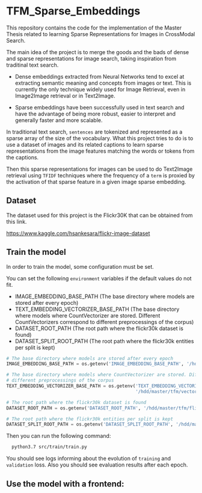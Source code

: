 # TFM_Sparse_Embeddings

This repository contains the code for the implementation of the Master Thesis related to learning Sparse Representations for Images in CrossModal Search.

The main idea of the project is to merge the goods and the bads of dense and sparse representations for image search, taking inspiration from traditinal text search.

- Dense embeddings extracted from Neural Networks tend to excel at extracting semantic meaning and concepts from images or text. This is currently the only technique widely used
for Image Retrieval, even in Image2Image retrieval or in Text2Image.

- Sparse embeddings have been successfully used in text search and have the advantage of being more robust, easier to interpret and generally faster and more scalable.

In traditional text search, `sentences` are tokenized and represented as a sparse array of the size of the vocabulary. What this project tries to do is to use a dataset of images
and its related captions to learn sparse representations from the image features matching the words or tokens from the captions.

Then this sparse representations for images can be used to do Text2Image retrieval using `TFIDF` techniques where the frequency of a `term` is proxied by the activation of that sparse feature in 
a given image sparse embedding.

## Dataset

The dataset used for this project is the Flickr30K that can be obtained from this link.

https://www.kaggle.com/hsankesara/flickr-image-dataset

## Train the model

In order to train the model, some configuration must be set.

You can set the following `environment` variables if the default values do not fit.

- IMAGE_EMBEDDING_BASE_PATH (The base directory where models are stored after every epoch)
- TEXT_EMBEDDING_VECTORIZER_BASE_PATH (The base directory where models where CountVectorizer are stored. Different CountVectorizers correspond to different preprocessings of the corpus)
- DATASET_ROOT_PATH (The root path where the flickr30k dataset is found)
- DATASET_SPLIT_ROOT_PATH (The root path where the flickr30k entities per split is kept)


```python
# The base directory where models are stored after every epoch
IMAGE_EMBEDDING_BASE_PATH = os.getenv('IMAGE_EMBEDDING_BASE_PATH', '/hdd/master/tfm/output-image-encoders')

# The base directory where models where CountVectorizer are stored. Different CountVectorizers correspond to
# different preprocessings of the corpus
TEXT_EMBEDDING_VECTORIZER_BASE_PATH = os.getenv('TEXT_EMBEDDING_VECTORIZER_PATH',
                                                '/hdd/master/tfm/vectorizers')

# The root path where the flickr30k dataset is found
DATASET_ROOT_PATH = os.getenv('DATASET_ROOT_PATH', '/hdd/master/tfm/flickr30k_images')

# The root path where the flickr30k entities per split is kept
DATASET_SPLIT_ROOT_PATH = os.getenv('DATASET_SPLIT_ROOT_PATH', '/hdd/master/tfm/flickr30k_images/flickr30k_entities')
```

Then you can run the following command: 

```bash
  python3.7 src/train/train.py
```

You should see logs informing about the evolution of `training` and `validation` loss. Also you should see evaluation results after each epoch.

## Use the model with a frontend:

